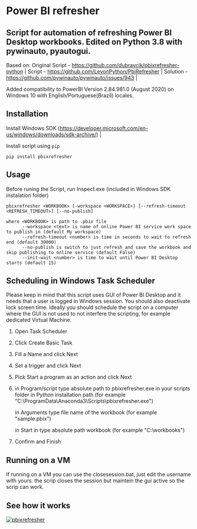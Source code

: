 Power BI refresher
======
Script for automation of refreshing Power BI Desktop workbooks.
Edited on Python 3.8 with pywinauto, pyautogui.
------
Based on: 
Original Script - https://github.com/dubravcik/pbixrefresher-python | 
Script - https://github.com/LevonPython/PbiRefresher | 
Solution - https://github.com/pywinauto/pywinauto/issues/943 | 

Added compatibility to PowerBI Version 2.84.981.0 (August 2020) on Windows 10 with English/Portuguese(Brazil) locales.

Installation
------
Install Windows SDK (https://developer.microsoft.com/en-us/windows/downloads/sdk-archive/) |

Install script using `pip`


```
pip install pbixrefresher
```

Usage
-----
Before runing the Script, run Inspect.exe (included in Windows SDK instalation folder)

```
pbixrefresher <WORKBOOK> [-workspace <WORKSPACE>] [--refresh-timeout <REFRESH_TIMEOUT>] [--no-publish]

where <WORKBOOK> is path to .pbix file
      --workspace <text> is name of online Power BI service work space to publish in (default My workspace)
      --refresh-timeout <number> is time in seconds to wait to refresh end (default 30000)
      --no-publish is switch to just refresh and save the workbook and skip publishing to online service (default False)
      --init-wait <number> is time to wait until Power BI Desktop starts (default 15)
```

Scheduling in Windows Task Scheduler
-----
Please keep in mind that this script uses GUI of Power BI Desktop and it needs that a user is logged in Windows session. You should also deactivate lock screen time. Ideally you should schedule the script on a computer where the GUI is not used to not interfere the scripting, for example dedicated Virtual Machine.

1. Open Task Scheduler
2. Click Create Basic Task
3. Fill a Name and click Next
4. Set a trigger and click Next
5. Pick Start a program as an action and click Next
6. in Program/script type absolute path to pbixrefresher.exe in your scripts folder in Python installation path (for example "C:\ProgramData\Anaconda3\Scripts\pbixrefresher.exe")

   in Arguments type file name of the workbook (for example "sample.pbix")
   
   in Start in type absolute path workbook (for example "C:\workbooks\")
7. Confirm and Finish

Running on a VM
-----

If running on a VM you can use the closesession.bat, just edit the username with yours.
the scrip closes the session but maintein the gui active so the scrip can work.

See how it works
-----
[![pbixrefresher](http://img.youtube.com/vi/8HSK_-1ULro/0.jpg)](https://www.youtube.com/watch?v=8HSK_-1ULro "pbixrefresher")
